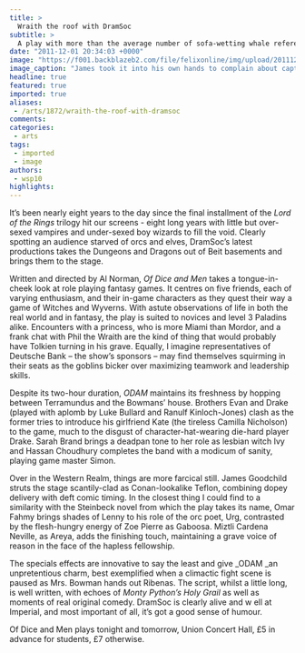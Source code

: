 ```yaml
---
title: >
  Wraith the roof with DramSoc
subtitle: >
  A play with more than the average number of sofa-wetting whale references
date: "2011-12-01 20:34:03 +0000"
image: "https://f001.backblazeb2.com/file/felixonline/img/upload/201112012033-ams111-_dsc1515.jpg"
image_caption: "James took it into his own hands to complain about caption quality"
headline: true
featured: true
imported: true
aliases:
 - /arts/1872/wraith-the-roof-with-dramsoc
comments:
categories:
 - arts
tags:
 - imported
 - image
authors:
 - wsp10
highlights:
---
```


It’s been nearly eight years to the day since the final installment of the _Lord of the Rings_ trilogy hit our screens - eight long years with little but over-sexed vampires and under-sexed boy wizards to fill the void. Clearly spotting an audience starved of orcs and elves, DramSoc’s latest productions takes the Dungeons and Dragons out of Beit basements and brings them to the stage.

Written and directed by Al Norman, _Of Dice and Men_ takes a tongue-in-cheek look at role playing fantasy games. It centres on five friends, each of varying enthusiasm, and their in-game characters as they quest their way a game of Witches and Wyverns. With astute observations of life in both the real world and in fantasy, the play is suited to novices and level 3 Paladins alike. Encounters with a princess, who is more Miami than Mordor, and a frank chat with Phil the Wraith are the kind of thing that would probably have Tolkien turning in his grave. Equally, I imagine representatives of Deutsche Bank – the show’s sponsors – may find themselves squirming in their seats as the goblins bicker over maximizing teamwork and leadership skills.

Despite its two-hour duration, _ODAM_ maintains its freshness by hopping between Terramundus and the Bowmans’ house. Brothers Evan and Drake (played with aplomb by Luke Bullard and Ranulf Kinloch-Jones) clash as the former tries to introduce his girlfriend Kate (the tireless Camilla Nicholson) to the game, much to the disgust of character-hat-wearing die-hard player Drake. Sarah Brand brings a deadpan tone to her role as lesbian witch Ivy and Hassan Choudhury completes the band with a modicum of sanity, playing game master Simon.

Over in the Western Realm, things are more farcical still. James Goodchild struts the stage scantily-clad as Conan-lookalike Teflon, combining dopey delivery with deft comic timing. In the closest thing I could find to a similarity with the Steinbeck novel from which the play takes its name, Omar Fahmy brings shades of Lenny to his role of the orc poet, Urg, contrasted by the flesh-hungry energy of Zoe Pierre as Gaboosa. Miztli Cardena Neville, as Areya, adds the finishing touch, maintaining a grave voice of reason in the face of the hapless fellowship.

The specials effects are innovative to say the least and give _ODAM _an unpretentious charm, best exemplified when a climactic fight scene is paused as Mrs. Bowman hands out Ribenas. The script, whilst a little long, is well written, with echoes of _Monty Python’s Holy Grail_ as well as moments of real original comedy. DramSoc is clearly alive and w ell at Imperial, and most important of all, it’s got a good sense of humour.

Of Dice and Men plays tonight and tomorrow, Union Concert Hall, £5 in advance for students, £7 otherwise.
